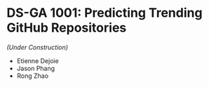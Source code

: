 # DS-GA 1001: Predicting Trending GitHub Repositories

*(Under Construction)*

* Etienne Dejoie
* Jason Phang
* Rong Zhao

